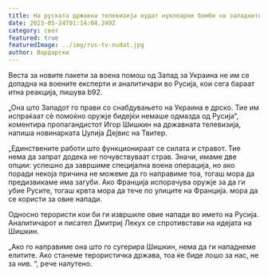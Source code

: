 ```yaml
---
title: На руската државна телевизија нудат нуклеарни бомби на западните градови
date: 2023-05-24T01:14:04.249Z
category: свет
featured: true
featuredImage: ../img/rus-tv-nudat.jpg
author: Вардарски
---
```

Веста за новите пакети за воена помош од Запад за Украина не им се допадна на воените експерти и аналитичари во Русија, кои сега бараат итна реакција, пишува b92.

„Она што Западот го прави со снабдувањето на Украина е дрско. Тие им испраќаат сè помоќно оружје бидејќи немаше одмазда од Русија“, коментира пропагандистот Игор Шишкин на државната телевизија, напиша новинарката Џулија Дејвис на Твитер.

„Единствените работи што функционираат се силата и стравот. Тие нема да запрат додека не почувствуваат страв. Значи, имаме две опции: успешно да завршиме специјална воена операција, но ако поради некоја причина не можеме да го направиме тоа, тогаш мора да предизвикаме има загуби. Ако Франција испорачува оружје за да ги убие Русите, тогаш крвта мора да тече по улиците на Франција. мора да се користи за овие напади.

Односно терористи кои би ги извршиле овие напади во името на Русија. Аналитичарот и писател Дмитриј Лекух се спротивстави на идејата на Шишкин.

„Ако го направиме она што го сугерира Шишкин, нема да ги нападнеме елитите. Ако станеме терористичка држава, тоа ќе биде лошо за нас, не за нив. “, рече налутено.